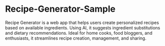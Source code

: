 # Recipe-Generator-Sample
Recipe Generator is a web app that helps users create personalized recipes based on available ingredients. Using AI, it suggests ingredient substitutions and dietary recommendations. Ideal for home cooks, food bloggers, and enthusiasts, it streamlines recipe creation, management, and sharing.
